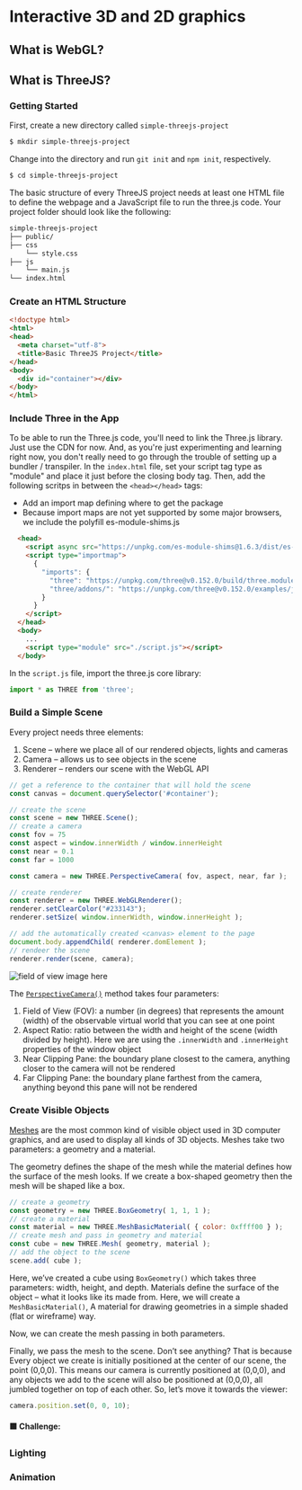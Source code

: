 # Interactive 3D and 2D graphics

## What is WebGL?



## What is ThreeJS?


### Getting Started
First, create a new directory called `simple-threejs-project`
```bash
$ mkdir simple-threejs-project
```

Change into the directory and run `git init` and `npm init`, respectively.
```bash
$ cd simple-threejs-project
```
The basic structure of every ThreeJS project needs at least one HTML file to define the webpage and a JavaScript file to run the three.js code. Your project folder should look like the following:
```md
simple-threejs-project
├── public/
├── css
    └── style.css
├── js
    └── main.js
└── index.html
```
### Create an HTML Structure

```html
<!doctype html>
<html>
<head>
  <meta charset="utf-8">
  <title>Basic ThreeJS Project</title>
</head>
<body>
  <div id="container"></div>
</body>
</html>
```
### Include Three in the App 

To be able to run the Three.js code, you'll need to link the Three.js library. Just use the CDN for now. And, as you're just experimenting and learning right now, you don't really need to go through the trouble of setting up a bundler / transpiler. In the `index.html` file, set your script tag type as "module" and place it just before the closing body tag. Then, add the following scritps in between the `<head></head>` tags:
* Add an import map defining where to get the package
* Because import maps are not yet supported by some major browsers, we include the polyfill es-module-shims.js

```html
  <head>
    <script async src="https://unpkg.com/es-module-shims@1.6.3/dist/es-module-shims.js"></script>
    <script type="importmap">
      {
        "imports": {
          "three": "https://unpkg.com/three@v0.152.0/build/three.module.js",
          "three/addons/": "https://unpkg.com/three@v0.152.0/examples/jsm/"
        }
      }
    </script>
  </head>
  <body>
    ...
    <script type="module" src="./script.js"></script>
  </body>
```
In the `script.js` file, import the three.js core library:
```js
import * as THREE from 'three';
```

### Build a Simple Scene

Every project needs three elements:
1. Scene – where we place all of our rendered objects, lights and cameras
2. Camera – allows us to see objects in the scene
3. Renderer – renders our scene with the WebGL API

```js
// get a reference to the container that will hold the scene
const canvas = document.querySelector('#container');

// create the scene
const scene = new THREE.Scene();
// create a camera
const fov = 75
const aspect = window.innerWidth / window.innerHeight
const near = 0.1
const far = 1000

const camera = new THREE.PerspectiveCamera( fov, aspect, near, far );

// create renderer
const renderer = new THREE.WebGLRenderer();
renderer.setClearColor("#233143");
renderer.setSize( window.innerWidth, window.innerHeight );

// add the automatically created <canvas> element to the page
document.body.appendChild( renderer.domElement );
// rendeer the scene
renderer.render(scene, camera);
```
![field of view image here]()

The [`PerspectiveCamera()`](https://threejs.org/docs/#api/en/cameras/PerspectiveCamera) method takes four parameters:
1. Field of View (FOV): a number (in degrees) that represents the amount (width) of the observable virtual world that you can see at one point 
2. Aspect Ratio: ratio between the width and height of the scene (width divided by height). Here we are using the `.innerWidth` and `.innerHeight` properties of the window object
3. Near Clipping Pane: the boundary plane closest to the camera, anything closer to the camera will not be rendered
4. Far Clipping Pane: the boundary plane farthest from the camera, anything beyond this pane will not be rendered

### Create Visible Objects

[Meshes]() are the most common kind of visible object used in 3D computer graphics, and are used to display all kinds of 3D objects. Meshes take two parameters: a geometry and a material.

The geometry defines the shape of the mesh while the material defines how the surface of the mesh looks. If we create a box-shaped geometry then the mesh will be shaped like a box.

```js
// create a geometry
const geometry = new THREE.BoxGeometry( 1, 1, 1 );
// create a material
const material = new THREE.MeshBasicMaterial( { color: 0xffff00 } );
// create mesh and pass in geometry and material
const cube = new THREE.Mesh( geometry, material );
// add the object to the scene
scene.add( cube );
```
Here, we’ve created a cube using `BoxGeometry()` which takes three parameters: width, height, and depth. Materials define the surface of the object – what it looks like its made from. Here, we will create a `MeshBasicMaterial()`, A material for drawing geometries in a simple shaded (flat or wireframe) way.

Now, we can create the mesh passing in both parameters.

Finally, we pass the mesh to the scene. Don’t see anything? That is because Every object we create is initially positioned at the center of our scene, the point (0,0,0). This means our camera is currently positioned at (0,0,0), and any objects we add to the scene will also be positioned at (0,0,0), all jumbled together on top of each other. So, let’s move it towards the viewer:

```js
camera.position.set(0, 0, 10);
```
#### 🟩 Challenge: 

### Lighting

### Animation
